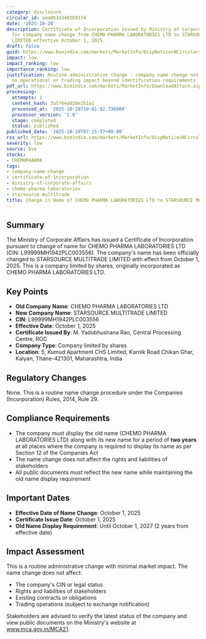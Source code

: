 ```yaml
---
category: disclosure
circular_id: a4a863d3402b9174
date: '2025-10-28'
description: Certificate of Incorporation issued by Ministry of Corporate Affairs
  for company name change from CHEMO PHARMA LABORATORIES LTD to STARSOURCE MULTITRADE
  LIMITED effective October 1, 2025.
draft: false
guid: https://www.bseindia.com/markets/MarketInfo/DispNoticesNCirculars.aspx?Noticeid={0E373877-AF2D-4674-AFC6-E5FA414F49D1}&noticeno=20251028-4&dt=10/28/2025&icount=4&totcount=64&flag=0
impact: low
impact_ranking: low
importance_ranking: low
justification: Routine administrative change - company name change notification with
  no operational or trading impact beyond identification requirements
pdf_url: https://www.bseindia.com/markets/MarketInfo/DownloadAttach.aspx?id=20251028-4&attachedId=4efe2b27-f4b2-4dcf-a6d1-69455d1334f3
processing:
  attempts: 1
  content_hash: 3a5764a028e2b1a1
  processed_at: '2025-10-28T19:01:02.736988'
  processor_version: '2.0'
  stage: completed
  status: published
published_date: '2025-10-28T07:15:57+00:00'
rss_url: https://www.bseindia.com/markets/MarketInfo/DispNoticesNCirculars.aspx?Noticeid={0E373877-AF2D-4674-AFC6-E5FA414F49D1}&noticeno=20251028-4&dt=10/28/2025&icount=4&totcount=64&flag=0
severity: low
source: bse
stocks:
- CHEMOPHARMA
tags:
- company-name-change
- certificate-of-incorporation
- ministry-of-corporate-affairs
- chemo-pharma-laboratories
- starsource-multitrade
title: Change in Name of CHEMO PHARMA LABORATORIES LTD to STARSOURCE MULTITRADE LIMITED
---
```


## Summary

The Ministry of Corporate Affairs has issued a Certificate of Incorporation pursuant to change of name for CHEMO PHARMA LABORATORIES LTD (CIN: L99999MH1942PLC003556). The company's name has been officially changed to STARSOURCE MULTITRADE LIMITED with effect from October 1, 2025. This is a company limited by shares, originally incorporated as CHEMO PHARMA LABORATORIES LTD.

## Key Points

- **Old Company Name**: CHEMO PHARMA LABORATORIES LTD
- **New Company Name**: STARSOURCE MULTITRADE LIMITED
- **CIN**: L99999MH1942PLC003556
- **Effective Date**: October 1, 2025
- **Certificate Issued By**: M. Yadubhushana Rao, Central Processing Centre, ROC
- **Company Type**: Company limited by shares
- **Location**: 5, Kumud Apartment CHS Limited, Karnik Road Chikan Ghar, Kalyan, Thane-421301, Maharashtra, India

## Regulatory Changes

None. This is a routine name change procedure under the Companies (Incorporation) Rules, 2014, Rule 29.

## Compliance Requirements

- The company must display the old name (CHEMO PHARMA LABORATORIES LTD) along with its new name for a period of **two years** at all places where the company is required to display its name as per Section 12 of the Companies Act
- The name change does not affect the rights and liabilities of stakeholders
- All public documents must reflect the new name while maintaining the old name display requirement

## Important Dates

- **Effective Date of Name Change**: October 1, 2025
- **Certificate Issue Date**: October 1, 2025
- **Old Name Display Requirement**: Until October 1, 2027 (2 years from effective date)

## Impact Assessment

This is a routine administrative change with minimal market impact. The name change does not affect:
- The company's CIN or legal status
- Rights and liabilities of stakeholders
- Existing contracts or obligations
- Trading operations (subject to exchange notification)

Stakeholders are advised to verify the latest status of the company and view public documents on the Ministry's website at www.mca.gov.in/MCA21.
